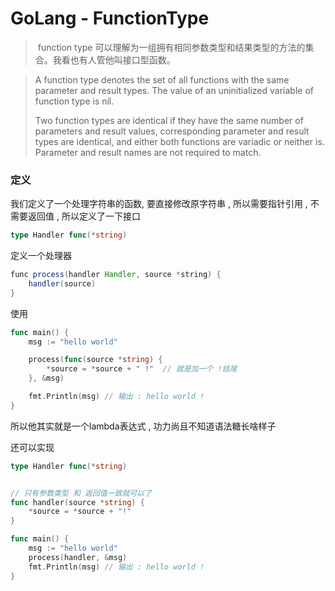 # GoLang - FunctionType

> ​	function type 可以理解为一组拥有相同参数类型和结果类型的方法的集合。我看也有人管他叫接口型函数。



> A function type denotes the set of all functions with the same parameter and result types. The value of an uninitialized variable of function type is nil.
>
> Two function types are identical if they have the same number of parameters and result values, corresponding parameter and result types are identical, and either both functions are variadic or neither is. Parameter and result names are not required to match.



### 定义

我们定义了一个处理字符串的函数, 要直接修改原字符串 , 所以需要指针引用 , 不需要返回值 , 所以定义了一下接口

```go
type Handler func(*string)
```

定义一个处理器

```java
func process(handler Handler, source *string) {
	handler(source)
}
```

使用

```go
func main() {
	msg := "hello world"

	process(func(source *string) {
		*source = *source + " !"  // 就是加一个 !结尾
	}, &msg)

    fmt.Println(msg) // 输出 : hello world !
}
```

所以他其实就是一个lambda表达式 , 功力尚且不知道语法糖长啥样子



还可以实现

```go
type Handler func(*string)


// 只有参数类型 和 返回值一致就可以了
func handler(source *string) {
	*source = *source + "!"
}

func main() {
	msg := "hello world"
	process(handler, &msg)
	fmt.Println(msg) // 输出 : hello world !
}
```



